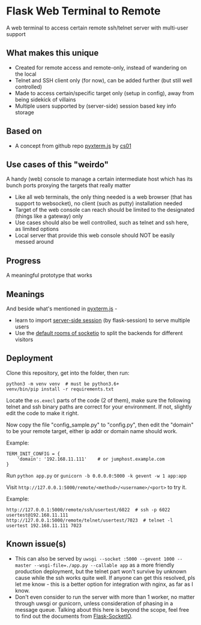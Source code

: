 # Flask Web Terminal to Remote
A web terminal to access certain remote ssh/telnet server with multi-user support


## What makes this unique
* Created for remote access and remote-only, instead of wandering on the local
* Telnet and SSH client only (for now), can be added further (but still well controlled)
* Made to access certain/specific target only (setup in config), away from being sidekick of villains
* Multiple users supported by (server-side) session based key info storage

## Based on
* A concept from github repo [pyxterm.js](https://github.com/cs01/pyxterm.js) by [cs01](https://github.com/cs01)


## Use cases of this "weirdo"
A handy (web) console to manage a certain intermediate host which has its bunch ports proxying the targets that really matter
* Like all web terminals, the only thing needed is a web browser (that has support to websocket), no client (such as putty) installation needed
* Target of the web console can reach should be limited to the designated (things like a gateway) only
* Use cases should also be well controlled, such as telnet and ssh here, as limited options
* Local server that provide this web console should NOT be easily messed around


## Progress
A meaningful prototype that works

## Meanings
And beside what's mentioned in [pyxterm.js](https://github.com/cs01/pyxterm.js#why) -

* learn to import [server-side session](https://blog.miguelgrinberg.com/post/flask-socketio-and-the-user-session) (by flask-session) to serve multiple users
* Use the [default rooms of socketio](https://github.com/miguelgrinberg/Flask-SocketIO/tree/master/example) to split the backends for different visitors


## Deployment

Clone this repository, get into the folder, then run:

```
python3 -m venv venv  # must be python3.6+
venv/bin/pip install -r requirements.txt
```
Locate the `os.execl` parts of the code (2 of them), make sure the following telnet and ssh binary paths are correct for your environment. If not, slightly edit the code to make it right. 

Now copy the file "config_sample.py" to "config.py", then edit the "domain" to be your remote target, either ip addr or domain name should work.

Example:
```
TERM_INIT_CONFIG = {
    'domain': '192.168.11.111'    # or jumphost.example.com
}
```
Run `python app.py` or `gunicorn -b 0.0.0.0:5000 -k gevent -w 1 app:app`

Visit `http://127.0.0.1:5000/remote/<method>/<username>/<port>` to try it.

Example:
```
http://127.0.0.1:5000/remote/ssh/usertest/6022  # ssh -p 6022 usertest@192.168.11.111
http://127.0.0.1:5000/remote/telnet/usertest/7023  # telnet -l usertest 192.168.11.111 7023
```

## Known issue(s)
* This can also be served by `uwsgi --socket :5000 --gevent 1000 --master --wsgi-file=./app.py --callable app` as a more friendly production deployment, but the telnet part won't survive by unknown cause while the ssh works quite well. If anyone can get this resolved, pls let me know - this is a better option for integration with nginx, as far as I know.
* Don't even consider to run the server with more than 1 worker, no matter through uwsgi or gunicorn, unless consideration of phasing in a message queue. Talking about this here is beyond the scope, feel free to find out the documents from [Flask-SocketIO](https://flask-socketio.readthedocs.io/en/latest/#using-multiple-workers). 
